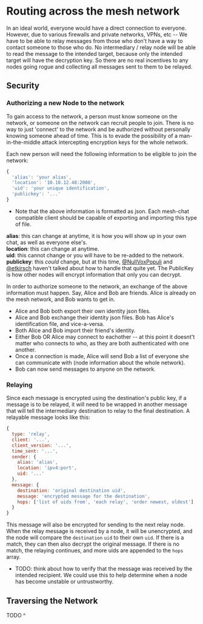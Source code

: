 # Routing across the mesh network

In an ideal world, everyone would have a direct connection to everyone.
However, due to various firewalls and private networks, VPNs, etc -- We have to be able to relay messages from those who don't have a way to contact someone to those who do.
No intermediary / relay node will be able to read the message to the intended target, because only the intended target will have the decryption key. So there are no real incentives to any nodes going rogue and collecting all messages sent to them to be relayed.

## Security

### Authorizing a new Node to the network
To gain access to the network, a person must know someone on the network, or someone on the network can recruit people to join. There is no way to just 'connect' to the network and be authorized without personally knowing someone ahead of time. This is to evade the possibility of a man-in-the-middle attack intercepting encryption keys for the whole network.

Each new person will need the following information to be eligible to join the network:
```javascript
{
  'alias': 'your alias',
  'location': '10.10.12.48:2008',
  'uid': 'your unique identification',
  'publickey': '...'
}
```
* Note that the above information is formatted as json. Each mesh-chat compatible client should be capable of exporting and importing this type of file.


**alias**: this can change at anytime, it is how you will show up in your own chat, as well as everyone else's.  
**location**: this can change at anytime.  
**uid**: this cannot change or you will have to be re-added to the network.  
**publickey**: this *could* change, but at this time, [@NullVoxPopuli](https://github.com/NullVoxPopuli) and [@etkirsch](https://github.com/etkirsch) haven't talked about how to handle that quite yet. The PublicKey is how other nodes will encrypt information that only you can decrypt.  


In order to authorize someone to the network, an exchange of the above information must happen.
Say, Alice and Bob are friends. Alice is already on the mesh network, and Bob wants to get in.

* Alice and Bob both export their own identity json files.
* Alice and Bob exchange their identity json files. Bob has Alice's identification file, and vice-a-versa.
* Both Alice and Bob import their friend's identity.
* Either Bob OR Alice may connect to eachother -- at this point it doesnt't matter who connects to who, as they are both authenticated with one another.
* Once a connection is made, Alice will send Bob a list of everyone she can communicate with (node information about the whole network).
* Bob can now send messages to anyone on the network.


### Relaying

Since each message is encrypted using the destination's public key, if a message is to be relayed, it will need to be wrapped in another message that will tell the intermediary destination to relay to the final destination.
A relayable message looks like this:

```javascript
{
  type: 'relay',
  client: '...',
  client_version: '...',
  time_sent: '...',
  sender: {
    alias: 'alias',
    location: 'ipv4:port',
    uid: '...'
  },
  message: {
    destination: 'original destination uid',
    message: 'encrypted message for the destination',
    hops: ['list of uids from', 'each relay', 'order newest, oldest']  
  }
}
```

This message will also be encrypted for sending to the next relay node.
When the relay message is received by a node, it will be unencrypted, and the node will compare the `destination` `uid` to their own `uid`. If there is a match, they can then also decrypt the original message. If there is no match, the relaying continues, and more uids are appended to the `hops` array.

* TODO: think about how to verify that the message was received by the intended recipient. We could use this to help determine when a node has become unstable or untrustworthy.


## Traversing the Network
TODO ^
